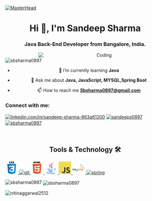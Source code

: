 [![MasterHead](https://1.bp.blogspot.com/-7A4WynwLsMw/XbBpCXG8fHI/AAAAAAAAMt4/uOa1bpLskYgrwGbllhSu2SDj_Mig8SXJQCLcBGAsYHQ/s1600/2000_600px.gif)](https://rishavchanda.io)

<h1 align="center">Hi 👋, I'm Sandeep Sharma</h1>



<h3 align="center">Java Back-End Developer from Bangalore, India.</h3>

<div align="center">
<img align="right" alt="Coding" width="400" src="https://cdn.dribbble.com/users/1162077/screenshots/3848914/programmer.gif">
<p align="left"> <img src="https://komarev.com/ghpvc/?username=sbsharma0897&label=Profile%20views&color=0e75b6&style=flat" alt="sbsharma0897" /> </p>

- 🌱 I’m currently learning **Java**

- 💬 Ask me about **Java, JavaScript, MYSQL,Spring Boot**

- 📫 How to reach me **Sbsharma0897@gmail.com**

</div>


<h3 align="left">Connect with me:</h3>
<p align="left">
<a href="https://linkedin.com/in/linkedin.com/in/sandeep-sharma-863a61200" target="blank"><img align="center" src="https://raw.githubusercontent.com/rahuldkjain/github-profile-readme-generator/master/src/images/icons/Social/linked-in-alt.svg" alt="linkedin.com/in/sandeep-sharma-863a61200" height="30" width="40" /></a>
<a href="https://www.leetcode.com/sandeeps0897" target="blank"><img align="center" src="https://raw.githubusercontent.com/rahuldkjain/github-profile-readme-generator/master/src/images/icons/Social/leet-code.svg" alt="sandeeps0897" height="30" width="40" /></a>
<a href="https://auth.geeksforgeeks.org/user/sbsharma0897" target="blank"><img align="center" src="https://raw.githubusercontent.com/rahuldkjain/github-profile-readme-generator/master/src/images/icons/Social/geeks-for-geeks.svg" alt="sbsharma0897" height="30" width="40" /></a>
</p>

<br><h2 align="center"> Tools & Technology 🛠</h2>

<p align="left"> <a href="https://www.w3schools.com/css/" target="_blank" rel="noreferrer">
<img src="https://raw.githubusercontent.com/devicons/devicon/master/icons/css3/css3-original-wordmark.svg" alt="css3" width="40" height="40"/> </a> <a href="https://git-scm.com/" target="_blank" rel="noreferrer"> 
<img src="https://www.vectorlogo.zone/logos/git-scm/git-scm-icon.svg" alt="git" width="40" height="40"/> </a> <a href="https://www.w3.org/html/" target="_blank" rel="noreferrer"> 
<img src="https://raw.githubusercontent.com/devicons/devicon/master/icons/html5/html5-original-wordmark.svg" alt="html5" width="40" height="40"/> </a> <a href="https://www.java.com" target="_blank" rel="noreferrer"> <img src="https://raw.githubusercontent.com/devicons/devicon/master/icons/java/java-original.svg" alt="java" width="40" height="40"/> </a> <a href="https://developer.mozilla.org/en-US/docs/Web/JavaScript" target="_blank" rel="noreferrer"> <img src="https://raw.githubusercontent.com/devicons/devicon/master/icons/javascript/javascript-original.svg" alt="javascript" width="40" height="40"/> </a> <a href="https://www.mysql.com/" target="_blank" rel="noreferrer"> <img src="https://raw.githubusercontent.com/devicons/devicon/master/icons/mysql/mysql-original-wordmark.svg" alt="mysql" width="40" height="40"/> </a> <a href="https://spring.io/" target="_blank" rel="noreferrer"> <img src="https://www.vectorlogo.zone/logos/springio/springio-icon.svg" alt="spring" width="40" height="40"/> </a> </p>




<p><img align="left" src="https://github-readme-stats.vercel.app/api/top-langs?username=sbsharma0897&show_icons=true&locale=en&layout=compact" alt="sbsharma0897" /></p>


<p>&nbsp;<img align="center" src="https://github-readme-stats.vercel.app/api?username=sbsharma0897&show_icons=true&locale=en" alt="sbsharma0897" /></p>

<p><img align="center" src="https://github-readme-streak-stats.herokuapp.com/?user=nitinaggarwal2512&" alt="nitinaggarwal2512" /></p>



